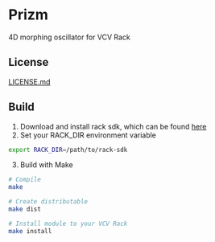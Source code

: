 # Prizm

4D morphing oscillator for VCV Rack

## License

[LICENSE.md](./license.md)

## Build

1. Download and install rack sdk, which can be found [here](https://vcvrack.com/manual/PluginDevelopmentTutorial)
2. Set your RACK_DIR environment variable

```bash
export RACK_DIR=/path/to/rack-sdk
```

3. Build with Make

```bash
# Compile
make

# Create distributable
make dist

# Install module to your VCV Rack
make install
```
